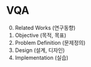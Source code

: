 # VQA
0. Related Works (연구동향)
1. Objective (목적, 목표)
2. Problem Definition (문제정의)
3. Design (설계, 디자인)
4. Implementation (실습)
